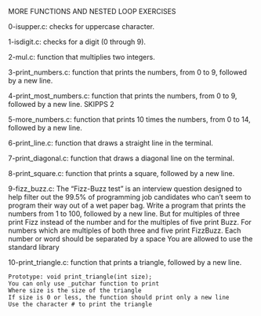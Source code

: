 MORE FUNCTIONS AND NESTED LOOP EXERCISES

0-isupper.c:  checks for uppercase character.

1-isdigit.c: checks for a digit (0 through 9).

2-mul.c: function that multiplies two integers.

3-print_numbers.c: function that prints the numbers, from 0 to 9, followed by a
new line.

4-print_most_numbers.c: function that prints the numbers, from 0 to 9, followed
by a new line. SKIPPS 2

5-more_numbers.c: function that prints 10 times the numbers, from 0 to 14,
followed by a new line.

6-print_line.c: function that draws a straight line in the terminal.

7-print_diagonal.c: function that draws a diagonal line on the terminal.

8-print_square.c: function that prints a square, followed by a new line.

9-fizz_buzz.c: The “Fizz-Buzz test” is an interview question designed to help
filter out the 99.5% of programming job candidates who can’t seem to program
their way out of a wet paper bag.
Write a program that prints the numbers from 1 to 100, followed by a new line.
But for multiples of three print Fizz instead of the number and for the
multiples of five print Buzz. For numbers which are multiples of both three and
five print FizzBuzz.
Each number or word should be separated by a space
You are allowed to use the standard library

10-print_triangle.c: function that prints a triangle, followed by a new line.

    Prototype: void print_triangle(int size);
    You can only use _putchar function to print
    Where size is the size of the triangle
    If size is 0 or less, the function should print only a new line
    Use the character # to print the triangle
